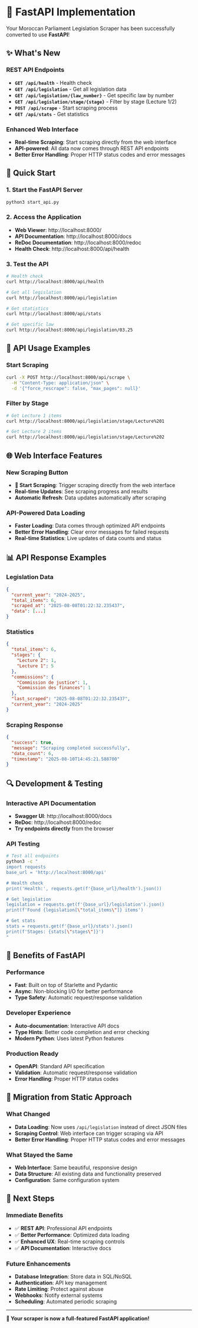# 🚀 FastAPI Implementation

Your Moroccan Parliament Legislation Scraper has been successfully converted to use **FastAPI**! 

## ✨ **What's New**

### **REST API Endpoints**
- **`GET /api/health`** - Health check
- **`GET /api/legislation`** - Get all legislation data
- **`GET /api/legislation/{law_number}`** - Get specific law by number
- **`GET /api/legislation/stage/{stage}`** - Filter by stage (Lecture 1/2)
- **`POST /api/scrape`** - Start scraping process
- **`GET /api/stats`** - Get statistics

### **Enhanced Web Interface**
- **Real-time Scraping**: Start scraping directly from the web interface
- **API-powered**: All data now comes through REST API endpoints
- **Better Error Handling**: Proper HTTP status codes and error messages

## 🚀 **Quick Start**

### **1. Start the FastAPI Server**
```bash
python3 start_api.py
```

### **2. Access the Application**
- **Web Viewer**: http://localhost:8000/
- **API Documentation**: http://localhost:8000/docs
- **ReDoc Documentation**: http://localhost:8000/redoc
- **Health Check**: http://localhost:8000/api/health

### **3. Test the API**
```bash
# Health check
curl http://localhost:8000/api/health

# Get all legislation
curl http://localhost:8000/api/legislation

# Get statistics
curl http://localhost:8000/api/stats

# Get specific law
curl http://localhost:8000/api/legislation/03.25
```

## 🔧 **API Usage Examples**

### **Start Scraping**
```bash
curl -X POST http://localhost:8000/api/scrape \
  -H "Content-Type: application/json" \
  -d '{"force_rescrape": false, "max_pages": null}'
```



### **Filter by Stage**
```bash
# Get Lecture 1 items
curl http://localhost:8000/api/legislation/stage/Lecture%201

# Get Lecture 2 items
curl http://localhost:8000/api/legislation/stage/Lecture%202
```



## 🌐 **Web Interface Features**

### **New Scraping Button**
- **🚀 Start Scraping**: Trigger scraping directly from the web interface
- **Real-time Updates**: See scraping progress and results
- **Automatic Refresh**: Data updates automatically after scraping

### **API-Powered Data Loading**
- **Faster Loading**: Data comes through optimized API endpoints
- **Better Error Handling**: Clear error messages for failed requests
- **Real-time Statistics**: Live updates of data counts and status

## 📊 **API Response Examples**

### **Legislation Data**
```json
{
  "current_year": "2024-2025",
  "total_items": 6,
  "scraped_at": "2025-08-08T01:22:32.235437",
  "data": [...]
}
```

### **Statistics**
```json
{
  "total_items": 6,
  "stages": {
    "Lecture 2": 1,
    "Lecture 1": 5
  },
  "commissions": {
    "Commission de justice": 1,
    "Commission des finances": 1
  },
  "last_scraped": "2025-08-08T01:22:32.235437",
  "current_year": "2024-2025"
}
```

### **Scraping Response**
```json
{
  "success": true,
  "message": "Scraping completed successfully",
  "data_count": 6,
  "timestamp": "2025-08-10T14:45:21.588700"
}
```

## 🔍 **Development & Testing**

### **Interactive API Documentation**
- **Swagger UI**: http://localhost:8000/docs
- **ReDoc**: http://localhost:8000/redoc
- **Try endpoints directly** from the browser

### **API Testing**
```bash
# Test all endpoints
python3 -c "
import requests
base_url = 'http://localhost:8000/api'

# Health check
print('Health:', requests.get(f'{base_url}/health').json())

# Get legislation
legislation = requests.get(f'{base_url}/legislation').json()
print(f'Found {legislation[\"total_items\"]} items')

# Get stats
stats = requests.get(f'{base_url}/stats').json()
print(f'Stages: {stats[\"stages\"]}')
"
```

## 🚀 **Benefits of FastAPI**

### **Performance**
- **Fast**: Built on top of Starlette and Pydantic
- **Async**: Non-blocking I/O for better performance
- **Type Safety**: Automatic request/response validation

### **Developer Experience**
- **Auto-documentation**: Interactive API docs
- **Type Hints**: Better code completion and error checking
- **Modern Python**: Uses latest Python features

### **Production Ready**
- **OpenAPI**: Standard API specification
- **Validation**: Automatic request/response validation
- **Error Handling**: Proper HTTP status codes

## 🔄 **Migration from Static Approach**

### **What Changed**
- **Data Loading**: Now uses `/api/legislation` instead of direct JSON files
- **Scraping Control**: Web interface can trigger scraping via API
- **Better Error Handling**: Proper HTTP status codes and error messages

### **What Stayed the Same**
- **Web Interface**: Same beautiful, responsive design
- **Data Structure**: All existing data and functionality preserved
- **Configuration**: Same configuration system

## 🎯 **Next Steps**

### **Immediate Benefits**
- ✅ **REST API**: Professional API endpoints
- ✅ **Better Performance**: Optimized data loading
- ✅ **Enhanced UX**: Real-time scraping controls
- ✅ **API Documentation**: Interactive docs

### **Future Enhancements**
- **Database Integration**: Store data in SQL/NoSQL
- **Authentication**: API key management
- **Rate Limiting**: Protect against abuse
- **Webhooks**: Notify external systems
- **Scheduling**: Automated periodic scraping

---

**🎉 Your scraper is now a full-featured FastAPI application!**
